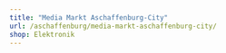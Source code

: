 ```yaml
---
title: "Media Markt Aschaffenburg-City"
url: /aschaffenburg/media-markt-aschaffenburg-city/
shop: Elektronik
---
```

